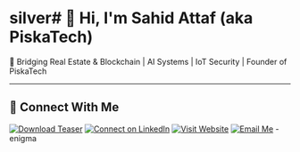 # silver# 👋 Hi, I'm Sahid Attaf (aka PiskaTech)

🔗 Bridging Real Estate & Blockchain | AI Systems | IoT Security | Founder of PiskaTech

---

## 📌 Connect With Me

[![Download Teaser](https://img.shields.io/badge/Download-Teaser-blue?style=for-the-badge&logo=readthedocs)](https://github.com/sahidattaf/jack-evertzberg-research/raw/master/teaser/Jack_Evertzberg_Series_A_Teaser.pdf)
[![Connect on LinkedIn](https://img.shields.io/badge/Connect-LinkedIn-blue?style=for-the-badge&logo=linkedin)](https://www.linkedin.com/in/sahidattaf)
[![Visit Website](https://img.shields.io/badge/PiskaTech.io-Website-green?style=for-the-badge&logo=firefox-browser)](https://www.piskatech.io)
[![Email Me](https://img.shields.io/badge/Email-sahid@piskatech.io-red?style=for-the-badge&logo=gmail)](mailto:sahid@piskatech.io)
-enigma

